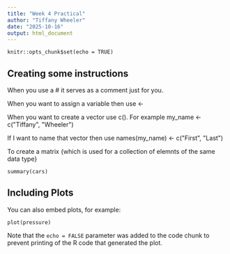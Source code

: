 ```yaml
---
title: "Week 4 Practical"
author: "Tiffany Wheeler"
date: "2025-10-16"
output: html_document
---
```


```{r setup, include=FALSE}
knitr::opts_chunk$set(echo = TRUE)
```

## Creating some instructions

When you use a # it serves as a comment just for you. 

When you want to assign a variable then use <-

When you want to create a vector use c(). For example my_name <- c("Tiffany", "Wheeler")

If I want to name that vector then use names(my_name) <- c("First", "Last")

To create a matrix {which is used for a collection of elemnts of the same data type} 

```{r cars}
summary(cars)
```

## Including Plots

You can also embed plots, for example:

```{r pressure, echo=FALSE}
plot(pressure)
```

Note that the `echo = FALSE` parameter was added to the code chunk to prevent printing of the R code that generated the plot.
